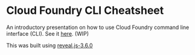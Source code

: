 # Cloud Foundry CLI Cheatsheet

An introductory presentation on how to use Cloud Foundry command line interface (CLI).
See it [here](https://adinabna.github.io/cf-cli-cheatsheet/). (WIP)

This was built using [reveal.js-3.6.0](https://github.com/hakimel/reveal.js)

